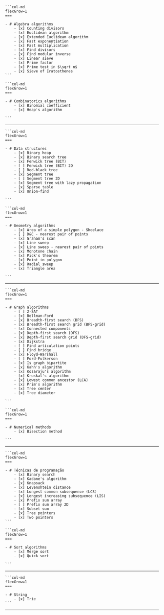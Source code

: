 ````col
```col-md
flexGrow=1
===

- # Algebra algorithms
	- [x] Counting divisors
	- [x] Euclidean algorithm
	- [x] Extended Euclidean algorithm
	- [x] Fast exponentiation
	- [x] Fast multiplication
	- [x] Find divisors
	- [x] Find modular inverse
	- [x] Linear sieve
	- [x] Prime factor
	- [x] Prime test in $\sqrt n$
	- [x] Sieve of Eratosthenes
```

```col-md
flexGrow=1
===

- # Combinatorics algorithms
	- [x] Binomial coefficient
	- [x] Heap's algorithm

```
````

---

````col
```col-md
flexGrow=1
===

- # Data structures
	- [x] Binary heap
	- [x] Binary search tree
	- [x] Fenwick tree (BIT)
	- [ ] Fenwick tree (BIT) 2D
	- [ ] Red-black tree
	- [x] Segment tree
	- [ ] Segment tree 2D
	- [x] Segment tree with lazy propagation
	- [x] Sparse table
	- [x] Union-find

```

```col-md
flexGrow=1
===

- # Geometry algorithms
	- [x] Area of a simple polygon - Shoelace
	- [ ] D&C - nearest pair of points
	- [x] Graham's scan
	- [x] Line sweep
	- [x] Line sweep - nearest pair of points
	- [x] Monotone chain
	- [x] Pick's theorem
	- [x] Point in polygon
	- [x] Radial sweep
	- [x] Triangle area

```
````

---

````col
```col-md
flexGrow=1
===

- # Graph algorithms
	- [ ] 2-SAT
	- [x] Bellman-Ford
	- [x] Breadth-first search (BFS)
	- [x] Breadth-first search grid (BFS-grid)
	- [x] Connected components
	- [x] Depth-first search (DFS)
	- [x] Depth-first search grid (DFS-grid)
	- [x] Dijkstra
	- [ ] Find articulation points
	- [ ] Find bridge
	- [x] Floyd-Warshall
	- [ ] Ford-Fulkerson
	- [x] Is graph bipartite
	- [x] Kahn's algorithm
	- [x] Kosaraju's algorithm
	- [x] Kruskal's algorithm
	- [x] Lowest common ancestor (LCA)
	- [x] Prim's algorithm
	- [x] Tree center
	- [x] Tree diameter

```

```col-md
flexGrow=1
===

- # Numerical methods
	- [x] Bisection method

```
````

---

````col
```col-md
flexGrow=1
===

- # Técnicas de programação
	- [x] Binary search
	- [x] Kadane's algorithm
	- [x] Knapsack
	- [x] Levenshtein distance
	- [x] Longest common subsequence (LCS)
	- [x] Longest increasing subsequence (LIS)
	- [x] Prefix sum array
	- [ ] Prefix sum array 2D
	- [x] Subset sum
	- [x] Tree pointers
	- [x] Two pointers
```

```col-md
flexGrow=1
===

- # Sort algorithms
	- [x] Merge sort
	- [x] Quick sort

```
````

---

````col
```col-md
flexGrow=1
===

- # String
	- [x] Trie
```
````

---